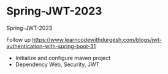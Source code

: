 # Spring-JWT-2023
Spring-JWT-2023

Follow up https://www.learncodewithdurgesh.com/blogs/jwt-authentication-with-spring-boot-31

<ul>
  <li>Initialize and configure maven project</li>
  <li>Dependency Web, Security, JWT</li>
</ul>
